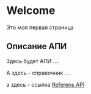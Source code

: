 # Welcome 

Это моя первая страница

## Описание АПИ

Здесь будет АПИ
....

А здесь - справочник
....


а здесь - ссылка
[Referens API](https://api.documentat.io/editor/)
